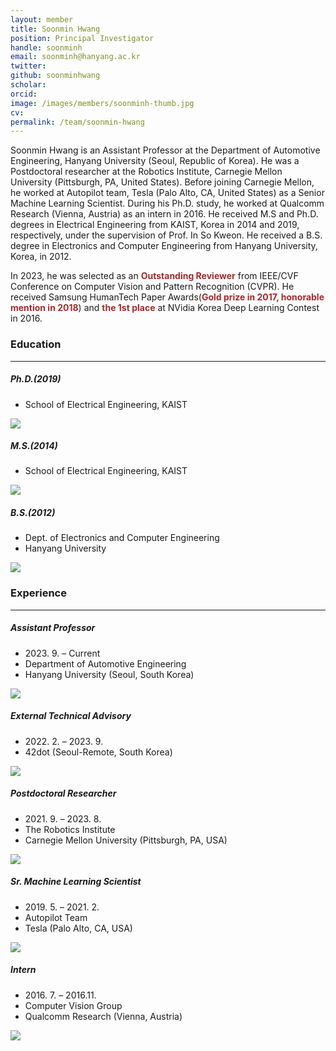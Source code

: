 ```yaml
---
layout: member
title: Soonmin Hwang
position: Principal Investigator
handle: soonminh
email: soonminh@hanyang.ac.kr
twitter: 
github: soonminhwang
scholar: 
orcid: 
image: /images/members/soonminh-thumb.jpg
cv: 
permalink: /team/soonmin-hwang
---
```


Soonmin Hwang is an Assistant Professor at the Department of Automotive Engineering, Hanyang University (Seoul, Republic of Korea). He was a Postdoctoral researcher at the Robotics Institute, Carnegie Mellon University (Pittsburgh, PA, United States). Before joining Carnegie Mellon, he worked at Autopilot team, Tesla (Palo Alto, CA, United States) as a Senior Machine Learning Scientist. During his Ph.D. study, he worked at Qualcomm Research (Vienna, Austria) as an intern in 2016.
He received M.S and Ph.D. degrees in Electrical Engineering from KAIST, Korea in 2014 and 2019, respectively, under the supervision of Prof. In So Kweon. He received a B.S. degree in Electronics and Computer Engineering from Hanyang University, Korea, in 2012.

In 2023, he was selected as an <b style="color:brown;">Outstanding Reviewer</b> from IEEE/CVF Conference on Computer Vision and Pattern Recognition (CVPR). He received Samsung HumanTech Paper Awards(<b style="color:brown;">Gold prize in 2017, honorable mention in 2018</b>) and <b style="color:brown;">the 1st place</b> at NVidia Korea Deep Learning Contest in 2016. 


### Education
---

<div class="twocols">
 <div>
  <h5>Ph.D.(2019) </h5>
  <ul class="chronological">
    <li>School of Electrical Engineering, KAIST</li>    
  </ul>
 </div>
 <div>
  <img src="{{ site.url }}{{ site.baseurl }}/images/logopic/logo-kaist.png" class="img-responsive" style="float: center" />
 </div> 
</div>

<div class="twocols">
 <div>
  <h5>M.S.(2014) </h5>
  <ul class="chronological">
    <li>School of Electrical Engineering, KAIST</li>    
  </ul>
 </div>
 <div>
  <img src="{{ site.url }}{{ site.baseurl }}/images/logopic/logo-kaist.png" class="img-responsive" style="float: center" />
 </div> 
</div>

<div class="twocols">
 <div>
  <h5>B.S.(2012) </h5>
  <ul class="chronological">
    <li>Dept. of Electronics and Computer Engineering</li>    
    <li>Hanyang University</li>    
  </ul>
 </div>
 <div>
  <img src="{{ site.url }}{{ site.baseurl }}/images/logopic/logo-hanyang.png" class="img-responsive" style="float: center" />
 </div> 
</div>


### Experience
---

<div class="twocols">
 <div>
  <h5>Assistant Professor</h5>
  <ul class="chronological">
    <li>2023. 9. – Current</li>
    <li>Department of Automotive Engineering</li>
    <li>Hanyang University (Seoul, South Korea)</li>
  </ul>
 </div>
 <div>
  <img src="{{ site.url }}{{ site.baseurl }}/images/logopic/logo-hanyang.png" class="img-responsive" style="float: center" />
 </div> 
</div>

<div class="twocols">
 <div>
  <h5>External Technical Advisory</h5>
  <ul class="chronological">
    <li>2022. 2. – 2023. 9.</li>
    <li>42dot (Seoul-Remote, South Korea)</li>    
  </ul>
 </div>
 <div>
  <img src="{{ site.url }}{{ site.baseurl }}/images/logopic/logo-42dot.png" class="img-responsive" style="float: center" />
 </div> 
</div>

<div class="twocols">
 <div>
  <h5>Postdoctoral Researcher</h5>
  <ul class="chronological">
    <li>2021. 9. – 2023. 8.</li>
    <li>The Robotics Institute</li>
    <li>Carnegie Mellon University (Pittsburgh, PA, USA)</li>    
  </ul>
 </div>
 <div>
  <img src="{{ site.url }}{{ site.baseurl }}/images/logopic/logo-cmu.png" class="img-responsive" style="float: center" />
 </div> 
</div>

<div class="twocols">
 <div>
  <h5>Sr. Machine Learning Scientist</h5>
  <ul class="chronological">
    <li>2019. 5. – 2021. 2.</li>
    <li>Autopilot Team</li>
    <li>Tesla (Palo Alto, CA, USA)</li>    
  </ul>
 </div>
 <div>
  <img src="{{ site.url }}{{ site.baseurl }}/images/logopic/logo-tesla.png" class="img-responsive" style="float: center" />
 </div> 
</div>

<div class="twocols">
 <div>
  <h5>Intern</h5>
  <ul class="chronological">
    <li>2016. 7. – 2016.11.</li>
    <li>Computer Vision Group</li>
    <li>Qualcomm Research (Vienna, Austria)</li>    
  </ul>
 </div>
 <div>
  <img src="{{ site.url }}{{ site.baseurl }}/images/logopic/logo-qualcomm.png" class="img-responsive" style="float: center" />
 </div> 
</div>
